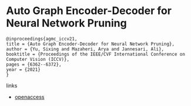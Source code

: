 # Auto Graph Encoder-Decoder for Neural Network Pruning

```
@inproceedings{agmc_iccv21,
title = {Auto Graph Encoder-Decoder for Neural Network Pruning},
author = {Yu, Sixing and Mazaheri, Arya and Jannesari, Ali},
booktitle = {Proceedings of the IEEE/CVF International Conference on Computer Vision (ICCV)},
pages = {6362--6372},
year = {2021}
}
```

links
- [openaccess](http://openaccess.thecvf.com//content/ICCV2021/html/Yu_Auto_Graph_Encoder-Decoder_for_Neural_Network_Pruning_ICCV_2021_paper.html)
